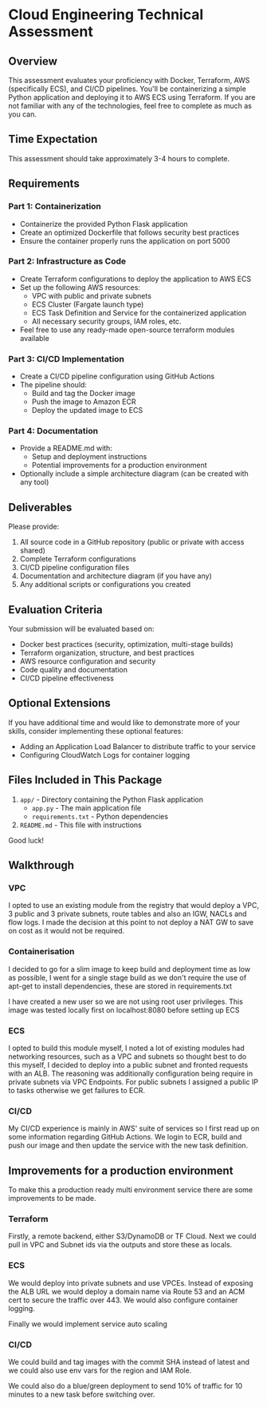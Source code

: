 # Cloud Engineering Technical Assessment

## Overview
This assessment evaluates your proficiency with Docker, Terraform, AWS (specifically ECS), and CI/CD pipelines. You'll be containerizing a simple Python application and deploying it to AWS ECS using Terraform. If you are not familiar with any of the technologies, feel free to complete as much as you can.

## Time Expectation
This assessment should take approximately 3-4 hours to complete.

## Requirements

### Part 1: Containerization
- Containerize the provided Python Flask application
- Create an optimized Dockerfile that follows security best practices
- Ensure the container properly runs the application on port 5000

### Part 2: Infrastructure as Code
- Create Terraform configurations to deploy the application to AWS ECS
- Set up the following AWS resources:
  - VPC with public and private subnets
  - ECS Cluster (Fargate launch type)
  - ECS Task Definition and Service for the containerized application
  - All necessary security groups, IAM roles, etc.
- Feel free to use any ready-made open-source terraform modules available

### Part 3: CI/CD Implementation
- Create a CI/CD pipeline configuration using GitHub Actions
- The pipeline should:
  - Build and tag the Docker image
  - Push the image to Amazon ECR
  - Deploy the updated image to ECS

### Part 4: Documentation
- Provide a README.md with:
  - Setup and deployment instructions
  - Potential improvements for a production environment
- Optionally include a simple architecture diagram (can be created with any tool)

## Deliverables
Please provide:
1. All source code in a GitHub repository (public or private with access shared)
2. Complete Terraform configurations
3. CI/CD pipeline configuration files
4. Documentation and architecture diagram (if you have any)
5. Any additional scripts or configurations you created

## Evaluation Criteria
Your submission will be evaluated based on:
- Docker best practices (security, optimization, multi-stage builds)
- Terraform organization, structure, and best practices
- AWS resource configuration and security
- Code quality and documentation
- CI/CD pipeline effectiveness

## Optional Extensions
If you have additional time and would like to demonstrate more of your skills, consider implementing these optional features:
- Adding an Application Load Balancer to distribute traffic to your service
- Configuring CloudWatch Logs for container logging

## Files Included in This Package
1. `app/` - Directory containing the Python Flask application
   - `app.py` - The main application file
   - `requirements.txt` - Python dependencies
2. `README.md` - This file with instructions

Good luck!

## Walkthrough

### VPC

I opted to use an existing module from the registry that would deploy a VPC, 3 public and 3 private subnets, route tables and also an IGW, NACLs and flow logs.
I made the decision at this point to not deploy a NAT GW to save on cost as it would not be required.

### Containerisation

I decided to go for a slim image to keep build and deployment time as low as possible, I went for a single stage build as we don't require the use of apt-get to install dependencies, these are stored in requirements.txt

I have created a new user so we are not using root user privileges. This image was tested locally first on localhost:8080 before setting up ECS

### ECS

I opted to build this module myself, I noted a lot of existing modules had networking resources, such as a VPC and subnets so thought best to do this myself, I decided to deploy into a public subnet and fronted requests with an ALB. The reasoning was additionally configuration being require in private subnets via VPC Endpoints. For public subnets I assigned a public IP to tasks otherwise we get failures to ECR.

### CI/CD

My CI/CD experience is mainly in AWS' suite of services so I first read up on some information regarding GitHub Actions. We login to ECR, build and push our image and then update the service with the new task definition.

## Improvements for a production environment

To make this a production ready multi environment service there are some improvements to be made. 

### Terraform
Firstly, a remote backend, either S3/DynamoDB or TF Cloud. Next we could pull in VPC and Subnet ids via the outputs and store these as locals.

### ECS

We would deploy into private subnets and use VPCEs. Instead of exposing the ALB URL we would deploy a domain name via Route 53 and an ACM cert to secure the traffic over 443. We would also configure container logging.

Finally we would implement service auto scaling

### CI/CD

We could build and tag images with the commit SHA instead of latest and we could also use env vars for the region and IAM Role.

We could also do a blue/green deployment to send 10% of traffic for 10 minutes to a new task before switching over.
